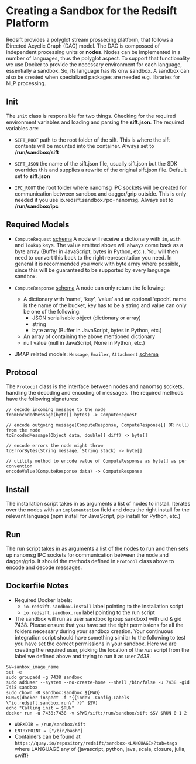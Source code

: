 # Creating a Sandbox for the Redsift Platform


Redsift provides a polyglot stream prossecing platform, that follows a Directed Acyclic Graph (DAG) model. The DAG is compossed of independent processing units or **nodes**. Nodes can be implemented in a number of languages, thus the polyglot aspect. To support that functionality we use Docker to provide the necessary environment for each language, essentially a sandbox. So, its language has its onw sandbox. A sandbox can also be created when specialized packages are needed e.g. libraries for NLP processing.

## Init

The `Init` class is responsible for two things. Checking for the required environment variables and loading and parsing the **sift.json**. The required variables are:

- `SIFT_ROOT` path to the root folder of the sift. This is where the sift contents will be mounted into the container. Always set to **/run/sandbox/sift**

- `SIFT_JSON` the name of the sift.json file, usually sift.json but the SDK overrides this and supplies a rewrite of the original sift.json file. Default set to **sift.json**

- `IPC_ROOT` the root folder where nanomsg IPC sockets will be created for communication between sandbox and dagger/grip outside. This is only needed if you use io.redsift.sandbox.rpc=nanomsg. Always set to **/run/sandbox/ipc**


## Required Models

- `ComputeRequest` [schema](https://github.com/redsift/sandbox/blob/master/schemas/computeRequest.json) A node will receive a dictionary with `in`, `with` and `lookup` keys. The `value` emitted above will always come back as a byte array (Buffer in JavaScript, bytes in Python, etc.). You will then need to convert this back to the right representation you need. In general it is recommended you work with byte array where possible, since this will be guaranteed to be supported by every language sandbox.

- `ComputeResponse` [schema](https://github.com/redsift/sandbox/blob/master/schemas/computeResponse.json) A node can only return the following:
  - A dictionary with ‘name’, ‘key’, ‘value’ and an optional ‘epoch’. name is the name of the bucket, key has to be a string and value can only be one of the following:
    - JSON serialisable object (dictionary or array)
    - string
    - byte array (Buffer in JavaScript, bytes in Python, etc.)
  - An array of containing the above mentioned dictionary
  - null value (null in JavaScript, None in Python, etc.)


- JMAP related models: `Message`, `Emailer`, `Attachment` [schema](https://github.com/redsift/sandbox/blob/master/schemas/jmapMessage.json)


## Protocol

The `Protocol` class is the interface between nodes and nanomsg sockets, handling the decoding and encoding of messages. The required methods have the following signatures:

```
// decode incoming message to the node
fromEncodedMessage(byte[] bytes) -> ComputeRequest

// encode outgoing message(ComputeResponse, ComputeResponse[] OR null) from the node
toEncodedMessage(Object data, double[] diff) -> byte[]

// encode errors the node might throw
toErrorBytes(String message, String stack) -> byte[] 

// utility method to encode value of ComputeResponse as byte[] as per convention
encodeValue(ComputeResponse data) -> ComputeResponse
```

## Install

The installation script takes in as arguments a list of nodes to install. Iterates over the nodes with an `implementation` field and does the right install for the relevant language (npm install for JavaScript, pip install for Python, etc.)

## Run

The run script takes in as arguments a list of the nodes to run and then sets up nanomsg IPC sockets for communication between the node and dagger/grip. It should the methods defined in `Protocol` class above to encode and decode messages.

## Dockerfile Notes

- Required Docker labels:
  - `io.redsift.sandbox.install` label pointing to the installation script
  - `io.redsift.sandbox.run` label pointing to the run script
- The sandbox will run as user sandbox (group sandbox) with uid & gid 7438. Please ensure that you have set the right permissions for all the folders necessary during your sandbox creation. Your continuous integration script should have something similar to the following to test you have set the correct permissions in your sandbox. Here we are creating the required user, picking the location  of the *run* script from the label we defined above and trying to run it as user *7438*.

```
SV=sanbox_image_name
set -e
sudo groupadd -g 7438 sandbox
sudo adduser --system --no-create-home --shell /bin/false -u 7438 -gid 7438 sandbox
sudo chown -R sandbox:sandbox ${PWD}
RUN=$(docker inspect -f "{{index .Config.Labels \"io.redsift.sandbox.run\" }}" $SV)
echo "Calling init = $RUN"
docker run -u 7438:7438 -v $PWD/sift:/run/sandbox/sift $SV $RUN 0 1 2
```
- `WORKDIR = /run/sandbox/sift`
- `ENTRYPOINT = ["/bin/bash"]`
- Containers can be found at `https://quay.io/repository/redsift/sandbox-<LANGUAGE>?tab=tags` where LANGUAGE any of {javascript, python, java, scala, closure, julia, swift}
  
